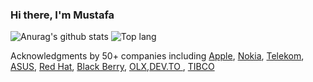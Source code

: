 ### Hi there, I'm Mustafa 
![Anurag's github stats](https://github-readme-stats.vercel.app/api?username=c0brabaghdad1&show_icons=true&include_all_commits=true&theme=midnight-purple)
![Top lang](https://github-readme-stats.vercel.app/api/top-langs/?username=c0brabaghdad1&layout=compact&hide_border=true&theme=midnight-purple&show_icons=true)

Acknowledgments by 50+ companies including [Apple](https://support.apple.com/en-us/HT201536), [Nokia](https://www.nokia.com/responsible-disclosure/), [Telekom](https://www.telekom.com/en/corporate-responsibility/data-protection-data-security/security/details/acknowledgements-358300#N), [ASUS](https://www.asus.com/Static_WebPage/ASUS-Product-Security-Advisory/), [Red Hat](https://access.redhat.com/articles/66234), [Black Berry](https://www.blackberry.com/us/en/services/blackberry-incident-response-team), [OLX](https://security.olx.com/security-hall-of-fame.html),[DEV.TO ](https://dev.to/security), [TIBCO](https://www.tibco.com/security/disclosure-hall-fame)
